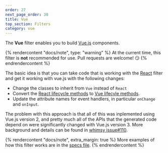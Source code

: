 ```yaml
---
order: 27
next_page_order: 30
title: Vue
top_section: Filters
category: vue
---
```


The **Vue** filter enables you to build [Vue.js](https://vuejs.org/) components.

{% rendercontent "docs/note", type: "warning" %}
At the current time, this filter is **not** recommended for use.  Pull requests
are welcome!  😏
{% endrendercontent %}

The basic idea is that you can take code that is working with the
[React](react) filter and get it working with vue.js with the following changes:

 * Change the classes to inherit from `Vue` instead of `React`
 * Convert the [React lifecycle methods](https://reactjs.org/docs/react-component.html)
   to [Vue lifecyle methods](https://v3.vuejs.org/api/options-lifecycle-hooks.html).
 * Update the attribute names for event handlers, in particular `onChange` and
   `onInput`.

The problem with this approach is that all of this was inplemented using Vue.js version
2, and pretty much all of the APIs that the generated code depend on were significantly
changed with Vue.js version 3.  More background and details can be found in
[whimsy issue#110](https://github.com/apache/whimsy/issues/110).


{% rendercontent "docs/note", extra_margin: true %}
More examples of how this filter works are in the [specs file](https://github.com/ruby2js/ruby2js/blob/master/spec/vue_spec.rb).
{% endrendercontent %}
